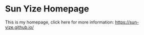 # Sun Yize Homepage

This is my homepage, click here for more information: https://sun-yize.github.io/
